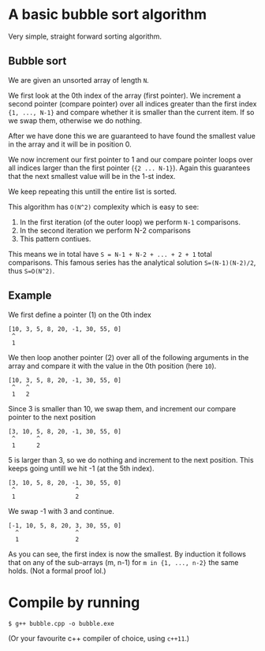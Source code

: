 # A basic bubble sort algorithm

Very simple, straight forward sorting algorithm.

## Bubble sort

We are given an unsorted array of length `N`.

We first look at the 0th index of the array (first pointer). We increment a
second pointer (compare pointer) over all indices greater than the first index
`{1, ..., N-1}` and compare whether it is smaller than the current item. If so
we swap them, otherwise we do nothing.

After we have done this we are guaranteed to have found the smallest value in
the array and it will be in position 0.

We now increment our first pointer to 1 and our compare pointer loops over all
indices larger than the first pointer (`{2 ... N-1}`). Again this guarantees
that the next smallest value will be in the 1-st index.

We keep repeating this untill the entire list is sorted.

This algorithm has `O(N^2)` complexity which is easy to see:

1. In the first iteration (of the outer loop) we perform `N-1` comparisons.
2. In the second iteration we perform N-2 comparisons
3. This pattern contiues.

This means we in total have `S = N-1 + N-2 + ... + 2 + 1` total comparisons.
This famous series has the analytical solution `S=(N-1)(N-2)/2`, thus
`S=O(N^2)`.

## Example

We first define a pointer (1) on the 0th index
```
[10, 3, 5, 8, 20, -1, 30, 55, 0]
 ^
 1
```
We then loop another pointer (2) over all of the following arguments in the
array and compare it with the value in the 0th position (here `10`).

```
[10, 3, 5, 8, 20, -1, 30, 55, 0]
 ^   ^
 1   2
```

Since 3 is smaller than 10, we swap them, and increment our
compare pointer to the next position
```
[3, 10, 5, 8, 20, -1, 30, 55, 0]
 ^      ^
 1      2
```

5 is larger than 3, so we do nothing and increment to the next
position. This keeps going untill we hit -1 (at the 5th index).

```
[3, 10, 5, 8, 20, -1, 30, 55, 0]
 ^                 ^
 1                 2
```

We swap -1 with 3 and continue.

```
[-1, 10, 5, 8, 20, 3, 30, 55, 0]
  ^                ^
  1                2
```

As you can see, the first index is now the smallest. By induction it follows
that on any of the sub-arrays (m, n-1) for `m in {1, ..., n-2}` the same holds.
(Not a formal proof lol.)

# Compile by running

`$ g++ bubble.cpp -o bubble.exe`

(Or your favourite c++ compiler of choice, using `c++11`.)
